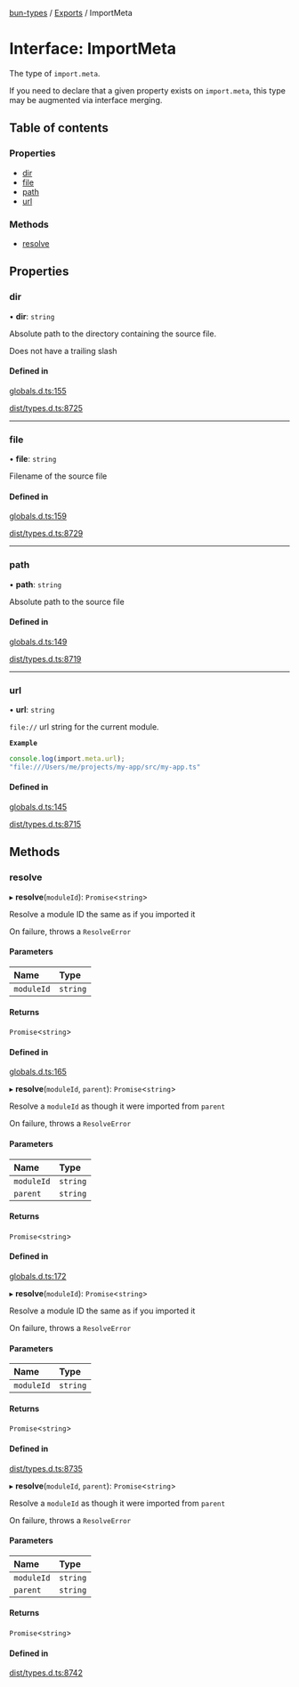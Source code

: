 [bun-types](../README.md) / [Exports](../modules.md) / ImportMeta

# Interface: ImportMeta

The type of `import.meta`.

If you need to declare that a given property exists on `import.meta`,
this type may be augmented via interface merging.

## Table of contents

### Properties

- [dir](ImportMeta.md#dir)
- [file](ImportMeta.md#file)
- [path](ImportMeta.md#path)
- [url](ImportMeta.md#url)

### Methods

- [resolve](ImportMeta.md#resolve)

## Properties

### dir

• **dir**: `string`

Absolute path to the directory containing the source file.

Does not have a trailing slash

#### Defined in

[globals.d.ts:155](https://github.com/valgaze/bun-types/blob/5e53f27/globals.d.ts#L155)

[dist/types.d.ts:8725](https://github.com/valgaze/bun-types/blob/5e53f27/dist/types.d.ts#L8725)

___

### file

• **file**: `string`

Filename of the source file

#### Defined in

[globals.d.ts:159](https://github.com/valgaze/bun-types/blob/5e53f27/globals.d.ts#L159)

[dist/types.d.ts:8729](https://github.com/valgaze/bun-types/blob/5e53f27/dist/types.d.ts#L8729)

___

### path

• **path**: `string`

Absolute path to the source file

#### Defined in

[globals.d.ts:149](https://github.com/valgaze/bun-types/blob/5e53f27/globals.d.ts#L149)

[dist/types.d.ts:8719](https://github.com/valgaze/bun-types/blob/5e53f27/dist/types.d.ts#L8719)

___

### url

• **url**: `string`

`file://` url string for the current module.

**`Example`**

```ts
console.log(import.meta.url);
"file:///Users/me/projects/my-app/src/my-app.ts"
```

#### Defined in

[globals.d.ts:145](https://github.com/valgaze/bun-types/blob/5e53f27/globals.d.ts#L145)

[dist/types.d.ts:8715](https://github.com/valgaze/bun-types/blob/5e53f27/dist/types.d.ts#L8715)

## Methods

### resolve

▸ **resolve**(`moduleId`): `Promise`<`string`\>

Resolve a module ID the same as if you imported it

On failure, throws a `ResolveError`

#### Parameters

| Name | Type |
| :------ | :------ |
| `moduleId` | `string` |

#### Returns

`Promise`<`string`\>

#### Defined in

[globals.d.ts:165](https://github.com/valgaze/bun-types/blob/5e53f27/globals.d.ts#L165)

▸ **resolve**(`moduleId`, `parent`): `Promise`<`string`\>

Resolve a `moduleId` as though it were imported from `parent`

On failure, throws a `ResolveError`

#### Parameters

| Name | Type |
| :------ | :------ |
| `moduleId` | `string` |
| `parent` | `string` |

#### Returns

`Promise`<`string`\>

#### Defined in

[globals.d.ts:172](https://github.com/valgaze/bun-types/blob/5e53f27/globals.d.ts#L172)

▸ **resolve**(`moduleId`): `Promise`<`string`\>

Resolve a module ID the same as if you imported it

On failure, throws a `ResolveError`

#### Parameters

| Name | Type |
| :------ | :------ |
| `moduleId` | `string` |

#### Returns

`Promise`<`string`\>

#### Defined in

[dist/types.d.ts:8735](https://github.com/valgaze/bun-types/blob/5e53f27/dist/types.d.ts#L8735)

▸ **resolve**(`moduleId`, `parent`): `Promise`<`string`\>

Resolve a `moduleId` as though it were imported from `parent`

On failure, throws a `ResolveError`

#### Parameters

| Name | Type |
| :------ | :------ |
| `moduleId` | `string` |
| `parent` | `string` |

#### Returns

`Promise`<`string`\>

#### Defined in

[dist/types.d.ts:8742](https://github.com/valgaze/bun-types/blob/5e53f27/dist/types.d.ts#L8742)
